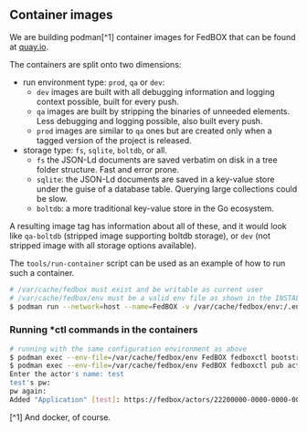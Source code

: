 ## Container images

We are building podman[^1] container images for FedBOX that can be found at [quay.io](https://quay.io/go-ap/fedbox).

The containers are split onto two dimensions: 
* run environment type: `prod`, `qa` or `dev`:
  * `dev` images are built with all debugging information and logging context possible, built for every push.
  * `qa` images are built by stripping the binaries of unneeded elements. Less debugging and logging possible,
also built every push.
  * `prod` images are similar to `qa` ones but are created only when a tagged version of the project is released.
* storage type: `fs`, `sqlite`, `boltdb`, or all. 
  * `fs` the JSON-Ld documents are saved verbatim on disk in a tree folder structure. Fast and error prone.
  * `sqlite`: the JSON-Ld documents are saved in a key-value store under the guise of a database table. 
Querying large collections could be slow.
  * `boltdb`: a more traditional key-value store in the Go ecosystem. 

A resulting image tag has information about all of these, and it would look like `qa-boltdb` 
(stripped image supporting boltdb storage), or `dev` (not stripped image with all storage options available).

The `tools/run-container` script can be used as an example of how to run such a container.

```sh
# /var/cache/fedbox must exist and be writable as current user
# /var/cache/fedbox/env must be a valid env file as shown in the INSTALL document.
$ podman run --network=host --name=FedBOX -v /var/cache/fedbox/env:/.env -v /var/cache/fedbox:/storage --env-file=/var/cache/fedbox/env quay.io/go-ap/fedbox:latest
```

### Running *ctl commands in the containers

```sh
# running with the same configuration environment as above
$ podman exec --env-file=/var/cache/fedbox/env FedBOX fedboxctl bootstrap
$ podman exec --env-file=/var/cache/fedbox/env FedBOX fedboxctl pub actor add --type Application
Enter the actor's name: test
test's pw: 
pw again: 
Added "Application" [test]: https://fedbox/actors/22200000-0000-0000-0001-93e066611fcb
```

[^1] And docker, of course.

